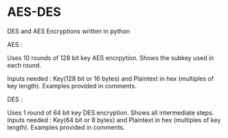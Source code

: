 # AES-DES
DES and AES Encryptions written in python

AES : 

Uses 10 rounds of 128 bit key AES encrpytion. Shows the subkey used in each round.

Inputs needed : Key(128 bit or 16 bytes) and Plaintext in hex (multiples of key length).
Examples provided in comments.

DES :

Uses 1 round of 64 bit key DES encryption. Shows all intermediate steps.
Inputs needed : Key(64 bit or 8 bytes) and Plaintext in hex (multiples of key length).
Examples provided in comments.
